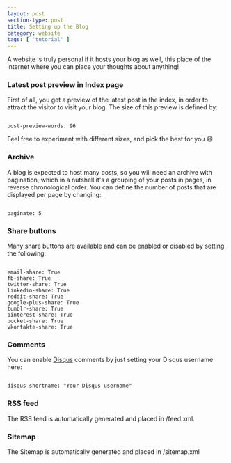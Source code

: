 ```yaml
---
layout: post
section-type: post
title: Setting up the Blog
category: website
tags: [ 'tutorial' ]
---
```


A website is truly personal if it hosts your blog as well, this place of the internet
where you can place your thoughts about anything!

### Latest post preview in Index page

First of all, you get a preview of the latest post in the index, in order to attract the visitor to visit your blog.
The size of this preview is defined by:

<pre><code data-trim class="yaml">
post-preview-words: 96
</code></pre>

Feel free to experiment with different sizes, and pick the best for you :smile:

### Archive

A blog is expected to host many posts, so you will need an archive with pagination,
which in a nutshell it's a grouping of your posts in pages, in reverse chronological
order. You can define the number of posts that are displayed per page by changing:

<pre><code data-trim class="yaml">
paginate: 5
</code></pre>

### Share buttons

Many share buttons are available and can be enabled or disabled by setting the following:

<pre><code data-trim class="yaml">
email-share: True
fb-share: True
twitter-share: True
linkedin-share: True
reddit-share: True
google-plus-share: True
tumblr-share: True
pinterest-share: True
pocket-share: True
vkontakte-share: True
</code></pre>

### Comments

You can enable <a href="http://www.disqus.com" target="\_blank">Disqus</a> comments by just setting your Disqus username here:

<pre><code data-trim class="yaml">
disqus-shortname: "Your Disqus username"
</code></pre>

### RSS feed

The RSS feed is automatically generated and placed in /feed.xml.

### Sitemap

The Sitemap is automatically generated and placed in /sitemap.xml
